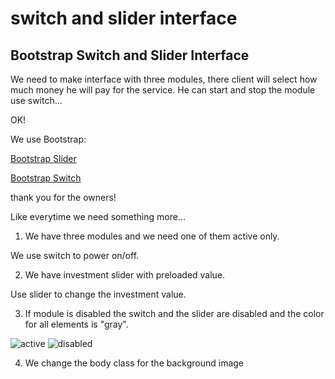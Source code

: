 # switch and slider interface
## Bootstrap Switch and Slider Interface
 We need to make interface with three modules, there client will select how much money he will pay for the service.
 He can start and stop the module use switch...

 OK!

 We use Bootstrap:

 [Bootstrap Slider](https://github.com/seiyria/bootstrap-slider/)

 [Bootstrap Switch](https://github.com/nostalgiaz/bootstrap-switch)

 thank you for the owners!

 Like everytime we need something more...

1. We have three modules and we need one of them active only.

We use switch to power on/off.

2. We have investment slider with preloaded value.

Use slider to change the investment value.

3. If module is disabled the switch and the slider are disabled and the color for all elements is "gray".

![active](../img/active.png "active module")
![disabled](../img/disabled.png "disabled module")

4. We change the body class for the background image
